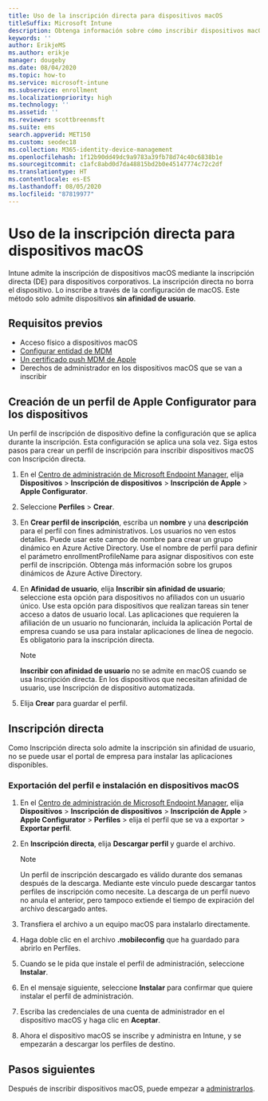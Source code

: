 ```yaml
---
title: Uso de la inscripción directa para dispositivos macOS
titleSuffix: Microsoft Intune
description: Obtenga información sobre cómo inscribir dispositivos macOS mediante la inscripción directa.
keywords: ''
author: ErikjeMS
ms.author: erikje
manager: dougeby
ms.date: 08/04/2020
ms.topic: how-to
ms.service: microsoft-intune
ms.subservice: enrollment
ms.localizationpriority: high
ms.technology: ''
ms.assetid: ''
ms.reviewer: scottbreenmsft
ms.suite: ems
search.appverid: MET150
ms.custom: seodec18
ms.collection: M365-identity-device-management
ms.openlocfilehash: 1f12b90dd49dc9a9783a39fb78d74c40c6838b1e
ms.sourcegitcommit: c1afc8abd0d7da48815bd2b0e45147774c72c2df
ms.translationtype: HT
ms.contentlocale: es-ES
ms.lasthandoff: 08/05/2020
ms.locfileid: "87819977"
---
```

# <a name="use-direct-enrollment-for-macos-devices"></a>Uso de la inscripción directa para dispositivos macOS

Intune admite la inscripción de dispositivos macOS mediante la inscripción directa (DE) para dispositivos corporativos. La inscripción directa no borra el dispositivo. Lo inscribe a través de la configuración de macOS. Este método solo admite dispositivos **sin afinidad de usuario**.

## <a name="prerequisites"></a>Requisitos previos

- Acceso físico a dispositivos macOS
- [Configurar entidad de MDM](../fundamentals/mdm-authority-set.md)
- [Un certificado push MDM de Apple](apple-mdm-push-certificate-get.md)
 - Derechos de administrador en los dispositivos macOS que se van a inscribir

## <a name="create-an-apple-configurator-profile-for-devices"></a>Creación de un perfil de Apple Configurator para los dispositivos

Un perfil de inscripción de dispositivo define la configuración que se aplica durante la inscripción. Esta configuración se aplica una sola vez. Siga estos pasos para crear un perfil de inscripción para inscribir dispositivos macOS con Inscripción directa.

1. En el [Centro de administración de Microsoft Endpoint Manager](https://go.microsoft.com/fwlink/?linkid=2109431), elija **Dispositivos** > **Inscripción de dispositivos** > **Inscripción de Apple** > **Apple Configurator**.

2. Seleccione **Perfiles** > **Crear**.

3. En **Crear perfil de inscripción**, escriba un **nombre** y una **descripción** para el perfil con fines administrativos. Los usuarios no ven estos detalles. Puede usar este campo de nombre para crear un grupo dinámico en Azure Active Directory. Use el nombre de perfil para definir el parámetro enrollmentProfileName para asignar dispositivos con este perfil de inscripción. Obtenga más información sobre los grupos dinámicos de Azure Active Directory.

4. En **Afinidad de usuario**, elija **Inscribir sin afinidad de usuario**; seleccione esta opción para dispositivos no afiliados con un usuario único. Use esta opción para dispositivos que realizan tareas sin tener acceso a datos de usuario local. Las aplicaciones que requieren la afiliación de un usuario no funcionarán, incluida la aplicación Portal de empresa cuando se usa para instalar aplicaciones de línea de negocio. Es obligatorio para la inscripción directa.

     > [!NOTE]
     > **Inscribir con afinidad de usuario** no se admite en macOS cuando se usa Inscripción directa. En los dispositivos que necesitan afinidad de usuario, use Inscripción de dispositivo automatizada.

6. Elija **Crear** para guardar el perfil.

## <a name="direct-enrollment"></a>Inscripción directa
Como Inscripción directa solo admite la inscripción sin afinidad de usuario, no se puede usar el portal de empresa para instalar las aplicaciones disponibles.

### <a name="export-the-profile-and-install-on-macos-devices"></a>Exportación del perfil e instalación en dispositivos macOS

1. En el [Centro de administración de Microsoft Endpoint Manager](https://go.microsoft.com/fwlink/?linkid=2109431), elija **Dispositivos** > **Inscripción de dispositivos** > **Inscripción de Apple** > **Apple Configurator** > **Perfiles** > elija el perfil que se va a exportar > **Exportar perfil**.
2. En **Inscripción directa**, elija **Descargar perfil** y guarde el archivo. 

     > [!NOTE]
     > Un perfil de inscripción descargado es válido durante dos semanas después de la descarga. Mediante este vínculo puede descargar tantos perfiles de inscripción como necesite. La descarga de un perfil nuevo no anula el anterior, pero tampoco extiende el tiempo de expiración del archivo descargado antes.
         
3. Transfiera el archivo a un equipo macOS para instalarlo directamente.
4. Haga doble clic en el archivo **.mobileconfig** que ha guardado para abrirlo en Perfiles.
5. Cuando se le pida que instale el perfil de administración, seleccione **Instalar**.
6. En el mensaje siguiente, seleccione **Instalar** para confirmar que quiere instalar el perfil de administración.
7. Escriba las credenciales de una cuenta de administrador en el dispositivo macOS y haga clic en **Aceptar**.
8. Ahora el dispositivo macOS se inscribe y administra en Intune, y se empezarán a descargar los perfiles de destino.

## <a name="next-steps"></a>Pasos siguientes

Después de inscribir dispositivos macOS, puede empezar a [administrarlos](../remote-actions/device-management.md).